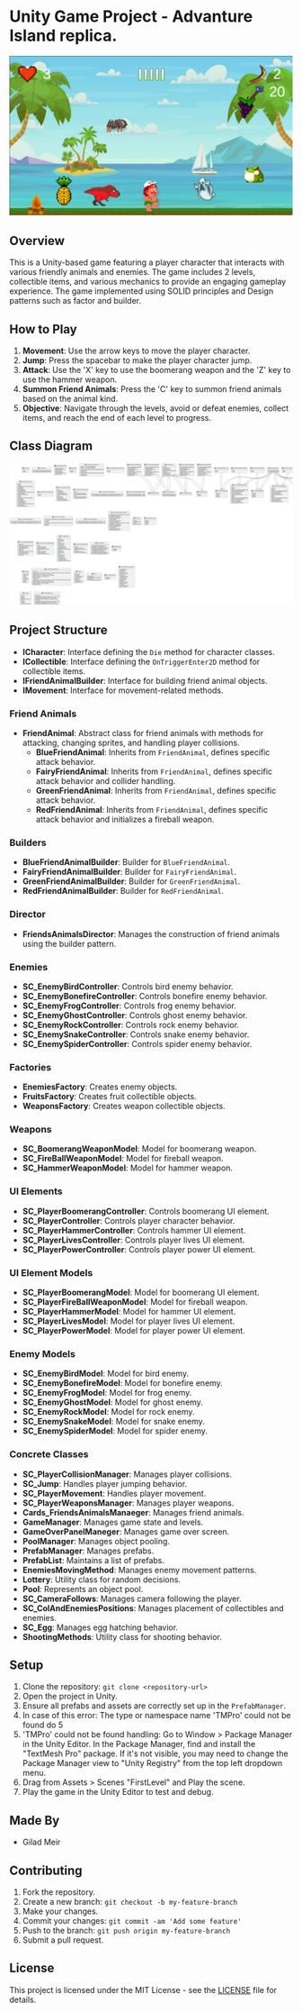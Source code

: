 # Unity Game Project - Advanture Island replica.
![Game Screenshot](Game_Screenshot.png)
## Overview

This is a Unity-based game featuring a player character that interacts with various friendly animals and enemies. The game includes 2 levels, collectible items, and various mechanics to provide an engaging gameplay experience.
The game implemented using SOLID principles and Design patterns such as factor and builder.

## How to Play

1. **Movement**: Use the arrow keys to move the player character.
2. **Jump**: Press the spacebar to make the player character jump.
3. **Attack**: Use the 'X' key to use the boomerang weapon and the 'Z' key to use the hammer weapon.
4. **Summon Friend Animals**: Press the 'C' key to summon friend animals based on the animal kind.
5. **Objective**: Navigate through the levels, avoid or defeat enemies, collect items, and reach the end of each level to progress.

## Class Diagram

![Class Diagram](UML.png)

## Project Structure

- **ICharacter**: Interface defining the `Die` method for character classes.
- **ICollectible**: Interface defining the `OnTriggerEnter2D` method for collectible items.
- **IFriendAnimalBuilder**: Interface for building friend animal objects.
- **IMovement**: Interface for movement-related methods.

### Friend Animals
- **FriendAnimal**: Abstract class for friend animals with methods for attacking, changing sprites, and handling player collisions.
  - **BlueFriendAnimal**: Inherits from `FriendAnimal`, defines specific attack behavior.
  - **FairyFriendAnimal**: Inherits from `FriendAnimal`, defines specific attack behavior and collider handling.
  - **GreenFriendAnimal**: Inherits from `FriendAnimal`, defines specific attack behavior.
  - **RedFriendAnimal**: Inherits from `FriendAnimal`, defines specific attack behavior and initializes a fireball weapon.

### Builders
- **BlueFriendAnimalBuilder**: Builder for `BlueFriendAnimal`.
- **FairyFriendAnimalBuilder**: Builder for `FairyFriendAnimal`.
- **GreenFriendAnimalBuilder**: Builder for `GreenFriendAnimal`.
- **RedFriendAnimalBuilder**: Builder for `RedFriendAnimal`.

### Director
- **FriendsAnimalsDirector**: Manages the construction of friend animals using the builder pattern.

### Enemies
- **SC_EnemyBirdController**: Controls bird enemy behavior.
- **SC_EnemyBonefireController**: Controls bonefire enemy behavior.
- **SC_EnemyFrogController**: Controls frog enemy behavior.
- **SC_EnemyGhostController**: Controls ghost enemy behavior.
- **SC_EnemyRockController**: Controls rock enemy behavior.
- **SC_EnemySnakeController**: Controls snake enemy behavior.
- **SC_EnemySpiderController**: Controls spider enemy behavior.

### Factories
- **EnemiesFactory**: Creates enemy objects.
- **FruitsFactory**: Creates fruit collectible objects.
- **WeaponsFactory**: Creates weapon collectible objects.

### Weapons
- **SC_BoomerangWeaponModel**: Model for boomerang weapon.
- **SC_FireBallWeaponModel**: Model for fireball weapon.
- **SC_HammerWeaponModel**: Model for hammer weapon.

### UI Elements
- **SC_PlayerBoomerangController**: Controls boomerang UI element.
- **SC_PlayerController**: Controls player character behavior.
- **SC_PlayerHammerController**: Controls hammer UI element.
- **SC_PlayerLivesController**: Controls player lives UI element.
- **SC_PlayerPowerController**: Controls player power UI element.

### UI Element Models
- **SC_PlayerBoomerangModel**: Model for boomerang UI element.
- **SC_PlayerFireBallWeaponModel**: Model for fireball weapon.
- **SC_PlayerHammerModel**: Model for hammer UI element.
- **SC_PlayerLivesModel**: Model for player lives UI element.
- **SC_PlayerPowerModel**: Model for player power UI element.

### Enemy Models
- **SC_EnemyBirdModel**: Model for bird enemy.
- **SC_EnemyBonefireModel**: Model for bonefire enemy.
- **SC_EnemyFrogModel**: Model for frog enemy.
- **SC_EnemyGhostModel**: Model for ghost enemy.
- **SC_EnemyRockModel**: Model for rock enemy.
- **SC_EnemySnakeModel**: Model for snake enemy.
- **SC_EnemySpiderModel**: Model for spider enemy.

### Concrete Classes
- **SC_PlayerCollisionManager**: Manages player collisions.
- **SC_Jump**: Handles player jumping behavior.
- **SC_PlayerMovement**: Handles player movement.
- **SC_PlayerWeaponsManager**: Manages player weapons.
- **Cards_FriendsAnimalsManaeger**: Manages friend animals.
- **GameManager**: Manages game state and levels.
- **GameOverPanelManeger**: Manages game over screen.
- **PoolManager**: Manages object pooling.
- **PrefabManager**: Manages prefabs.
- **PrefabList**: Maintains a list of prefabs.
- **EnemiesMovingMethod**: Manages enemy movement patterns.
- **Lottery**: Utility class for random decisions.
- **Pool**: Represents an object pool.
- **SC_CameraFollows**: Manages camera following the player.
- **SC_ColAndEnemiesPositions**: Manages placement of collectibles and enemies.
- **SC_Egg**: Manages egg hatching behavior.
- **ShootingMethods**: Utility class for shooting behavior.

## Setup

1. Clone the repository: `git clone <repository-url>`
2. Open the project in Unity.
3. Ensure all prefabs and assets are correctly set up in the `PrefabManager`.
4. In case of this error: The type or namespace name 'TMPro' could not be found do 5
5. 'TMPro' could not be found handling: Go to Window > Package Manager in the Unity Editor. In the Package Manager, find and install the "TextMesh Pro" package. If it's not visible, you may need to change the Package Manager view to "Unity Registry" from the top left dropdown menu.
6. Drag from Assets > Scenes "FirstLevel" and Play the scene.
7. Play the game in the Unity Editor to test and debug.


## Made By
- Gilad Meir

## Contributing

1. Fork the repository.
2. Create a new branch: `git checkout -b my-feature-branch`
3. Make your changes.
4. Commit your changes: `git commit -am 'Add some feature'`
5. Push to the branch: `git push origin my-feature-branch`
6. Submit a pull request.

## License

This project is licensed under the MIT License - see the [LICENSE](LICENSE) file for details.

